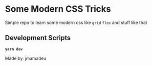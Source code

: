# Some Modern CSS Tricks

Simple repo to learn some modern css like `grid` `flex` and stuff like that

## Development Scripts

**`yarn dev `**

Made by: jmamadeu

